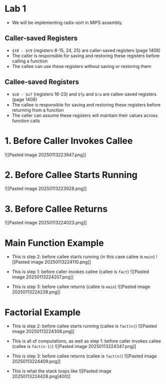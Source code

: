 # Lab 1
* We will be implementing radix-sort in MIPS assembly.

## Caller-saved Registers
* `$t0 - $t9` (registers 8-15, 24, 25) are caller-saved registers (page 1408)
* The caller is responsible for saving and restoring these registers before calling a function
* The callee can use these registers without saving or restoring them

## Callee-saved Registers
* `$s0 - $s7` (registers 16-23) and `$fp` and `$ra` are callee-saved registers (page 1408)
* The callee is responsible for saving and restoring these registers before returning from a function
* The caller can assume these registers will maintain their values across function calls


# 1. Before Caller Invokes Callee
![[Pasted image 20250113223947.png]]

# 2. Before Callee Starts Running
![[Pasted image 20250113223928.png]]
# 3. Before Callee Returns
![[Pasted image 20250113224023.png]]


# Main Function Example
* This is step 2: before callee starts running (in this case callee is `main`)
![[Pasted image 20250113224110.png]]

* This is step 1: before caller invokes callee (callee is `fact`)
![[Pasted image 20250113224207.png]]

* This is step 3: before callee returns (callee is `main`)
![[Pasted image 20250113224238.png]]

# Factorial Example
* This is step 2: before callee starts running (callee is `fact(n)`)
![[Pasted image 20250113224308.png]]

* This is all of computations, as well as step 1: before caller invokes callee (callee is `fact(n-1)`)
![[Pasted image 20250113224347.png]]

* This is step 3: before callee returns (callee is `fact(n)`)
![[Pasted image 20250113224409.png]]

* This is what the stack loops like
![[Pasted image 20250113224428.png|400]]
